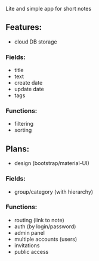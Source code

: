 Lite and simple app for short notes

## Features:

- cloud DB storage

### Fields:
- title
- text
- create date
- update date
- tags

### Functions:
- filtering
- sorting

## Plans:

- design (bootstrap/material-UI)

### Fields:
- group/category (with hierarchy)

### Functions:
- routing (link to note)
- auth (by login/password)
- admin panel
- multiple accounts (users)
- invitations
- public access
